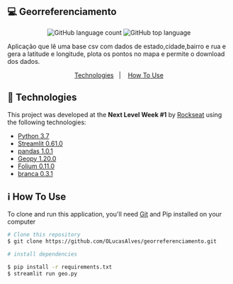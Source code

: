 ## 💻 Georreferenciamento

<p align="center">
    <img alt="GitHub language count" src="https://img.shields.io/github/languages/count/OLucasAlves/georreferenciamento" />
    <img alt="GitHub top language" src="https://img.shields.io/github/languages/top/OLucasAlves/georreferenciamento" />
</p>

<p>
Aplicação que lê uma base csv com dados de estado,cidade,bairro e rua e gera a latitude e longitude, plota os pontos no mapa e permite o download dos dados.
</p>


<p align="center">
  <a href="#rocket-technologies">Technologies</a>&nbsp;&nbsp;&nbsp;|&nbsp;&nbsp;&nbsp;
  <a href="#information_source-how-to-use">How To Use</a>
</p>


## :rocket: Technologies

This project was developed at the **Next Level Week #1** by [Rockseat](https://rocketseat.com.br/) using the following technologies:

-  [Python 3.7](https://www.python.org/)
-  [Streamlit 0.61.0](https://www.streamlit.io/)
-  [pandas 1.0.1](https://pandas.pydata.org/)
-  [Geopy 1.20.0](https://geopy.readthedocs.io/en/stable/)
-  [Folium 0.11.0](https://python-visualization.github.io/folium/)
-  [branca 0.3.1](branca)

## :information_source: How To Use

To clone and run this application, you'll need [Git](https://git-scm.com) and Pip installed on your computer

```bash
# Clone this repository
$ git clone https://github.com/OLucasAlves/georreferenciamento.git

# install dependencies

$ pip install -r requirements.txt
$ streamlit run geo.py




